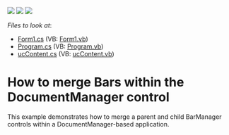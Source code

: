 <!-- default badges list -->
![](https://img.shields.io/endpoint?url=https://codecentral.devexpress.com/api/v1/VersionRange/128617210/14.2.3%2B)
[![](https://img.shields.io/badge/Open_in_DevExpress_Support_Center-FF7200?style=flat-square&logo=DevExpress&logoColor=white)](https://supportcenter.devexpress.com/ticket/details/E4950)
[![](https://img.shields.io/badge/📖_How_to_use_DevExpress_Examples-e9f6fc?style=flat-square)](https://docs.devexpress.com/GeneralInformation/403183)
<!-- default badges end -->
<!-- default file list -->
*Files to look at*:

* [Form1.cs](./CS/DocumentManagerBarMerging/Form1.cs) (VB: [Form1.vb](./VB/DocumentManagerBarMerging/Form1.vb))
* [Program.cs](./CS/DocumentManagerBarMerging/Program.cs) (VB: [Program.vb](./VB/DocumentManagerBarMerging/Program.vb))
* [ucContent.cs](./CS/DocumentManagerBarMerging/ucContent.cs) (VB: [ucContent.vb](./VB/DocumentManagerBarMerging/ucContent.vb))
<!-- default file list end -->
# How to merge Bars within the DocumentManager control


<p>This example demonstrates how to merge a parent and child BarManager controls within a DocumentManager-based application.</p>

<br/>


